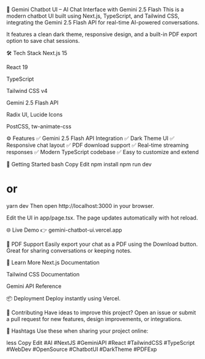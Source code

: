 💬 Gemini Chatbot UI – AI Chat Interface with Gemini 2.5 Flash
This is a modern chatbot UI built using Next.js, TypeScript, and Tailwind CSS, integrating the Gemini 2.5 Flash API for real-time AI-powered conversations.

It features a clean dark theme, responsive design, and a built-in PDF export option to save chat sessions.

🛠️ Tech Stack
Next.js 15

React 19

TypeScript

Tailwind CSS v4

Gemini 2.5 Flash API

Radix UI, Lucide Icons

PostCSS, tw-animate-css

⚙️ Features
✅ Gemini 2.5 Flash API Integration
✅ Dark Theme UI
✅ Responsive chat layout
✅ PDF download support
✅ Real-time streaming responses
✅ Modern TypeScript codebase
✅ Easy to customize and extend

🚀 Getting Started
bash
Copy
Edit
npm install
npm run dev
# or
yarn dev
Then open http://localhost:3000 in your browser.

Edit the UI in app/page.tsx. The page updates automatically with hot reload.

🌐 Live Demo
👉 gemini-chatbot-ui.vercel.app

📄 PDF Support
Easily export your chat as a PDF using the Download button. Great for sharing conversations or keeping notes.

🧠 Learn More
Next.js Documentation

Tailwind CSS Documentation

Gemini API Reference

📦 Deployment
Deploy instantly using Vercel.

🤝 Contributing
Have ideas to improve this project? Open an issue or submit a pull request for new features, design improvements, or integrations.

🔖 Hashtags
Use these when sharing your project online:

less
Copy
Edit
#AI #NextJS #GeminiAPI #React #TailwindCSS #TypeScript #WebDev #OpenSource #ChatbotUI #DarkTheme #PDFExp
